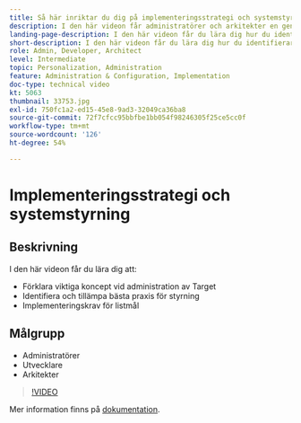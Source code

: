 ```yaml
---
title: Så här inriktar du dig på implementeringsstrategi och systemstyrning
description: I den här videon får administratörer och arkitekter en genomgång av att administrera och implementera Adobe Target. I den här videon får du lära dig hur du identifierar och tillämpar bästa praxis för styrning och listar implementeringskrav för Target.
landing-page-description: I den här videon får du lära dig hur du identifierar och tillämpar bästa praxis för styrning och listar implementeringskrav för Target.
short-description: I den här videon får du lära dig hur du identifierar och tillämpar bästa praxis för styrning och listar implementeringskrav för Target.
role: Admin, Developer, Architect
level: Intermediate
topic: Personalization, Administration
feature: Administration & Configuration, Implementation
doc-type: technical video
kt: 5063
thumbnail: 33753.jpg
exl-id: 750fc1a2-ed15-45e8-9ad3-32049ca36ba8
source-git-commit: 72f7cfcc95bbfbe1bb054f98246305f25ce5cc0f
workflow-type: tm+mt
source-wordcount: '126'
ht-degree: 54%

---
```


# Implementeringsstrategi och systemstyrning

## Beskrivning

I den här videon får du lära dig att:

* Förklara viktiga koncept vid administration av Target
* Identifiera och tillämpa bästa praxis för styrning
* Implementeringskrav för listmål

## Målgrupp

* Administratörer
* Utvecklare
* Arkitekter

>[!VIDEO](https://video.tv.adobe.com/v/33753/?quality=12)

Mer information finns på [dokumentation](https://experienceleague.adobe.com/docs/target/using/administer/administrating-target.html?lang=en).
